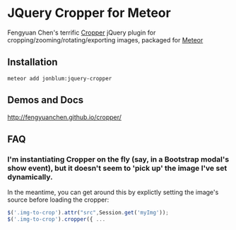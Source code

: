 JQuery Cropper for Meteor
==============

Fengyuan Chen's terrific [Cropper](https://github.com/fengyuanchen/cropper) jQuery plugin for cropping/zooming/rotating/exporting images, packaged for [Meteor](https://www.meteor.com/)

## Installation

    meteor add jonblum:jquery-cropper

## Demos and Docs

http://fengyuanchen.github.io/cropper/

## FAQ

### I'm instantiating Cropper on the fly (say, in a Bootstrap modal's show event), but it doesn't seem to 'pick up' the image I've set dynamically.

In the meantime, you can get around this by explictly setting the image's source before loading the cropper: 

```javascript
$('.img-to-crop').attr("src",Session.get('myImg'));
$('.img-to-crop').cropper({ ...
````

